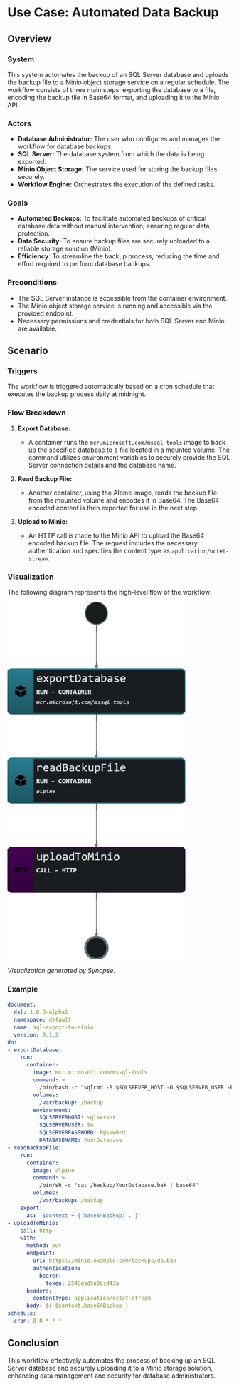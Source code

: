 # Use Case: Automated Data Backup

## Overview

### System

This system automates the backup of an SQL Server database and uploads the backup file to a Minio object storage service on a regular schedule. The workflow consists of three main steps: exporting the database to a file, encoding the backup file in Base64 format, and uploading it to the Minio API.

### Actors

- **Database Administrator:** The user who configures and manages the workflow for database backups.
- **SQL Server:** The database system from which the data is being exported.
- **Minio Object Storage:** The service used for storing the backup files securely.
- **Workflow Engine:** Orchestrates the execution of the defined tasks.

### Goals

- **Automated Backups:** To facilitate automated backups of critical database data without manual intervention, ensuring regular data protection.
- **Data Security:** To ensure backup files are securely uploaded to a reliable storage solution (Minio).
- **Efficiency:** To streamline the backup process, reducing the time and effort required to perform database backups.

### Preconditions

- The SQL Server instance is accessible from the container environment.
- The Minio object storage service is running and accessible via the provided endpoint.
- Necessary permissions and credentials for both SQL Server and Minio are available.

## Scenario

### Triggers

The workflow is triggered automatically based on a cron schedule that executes the backup process daily at midnight.

### Flow Breakdown

1. **Export Database:**
   - A container runs the `mcr.microsoft.com/mssql-tools` image to back up the specified database to a file located in a mounted volume. The command utilizes environment variables to securely provide the SQL Server connection details and the database name.

2. **Read Backup File:**
   - Another container, using the Alpine image, reads the backup file from the mounted volume and encodes it in Base64. The Base64 encoded content is then exported for use in the next step.

3. **Upload to Minio:**
   - An HTTP call is made to the Minio API to upload the Base64 encoded backup file. The request includes the necessary authentication and specifies the content type as `application/octet-stream`.

### Visualization

The following diagram represents the high-level flow of the workflow:

![automated-data-backup-diagram](diagram.png)

*Visualization generated by Synapse.*

### Example

```yaml
document:
  dsl: 1.0.0-alpha1
  namespace: default
  name: sql-export-to-minio
  version: 0.1.2
do:
- exportDatabase:
    run:
      container:
        image: mcr.microsoft.com/mssql-tools
        command: >
          /bin/bash -c "sqlcmd -S $SQLSERVER_HOST -U $SQLSERVER_USER -P '$SQLSERVER_PASSWORD'  -Q 'BACKUP DATABASE [$DATABASE_NAME] TO DISK = N\'/var/backup/db.bak\''  && echo 'Database backup completed'"
        volumes:
          /var/backup: /backup
        environment:
          SQLSERVERHOST: sqlserver
          SQLSERVERUSER: SA
          SQLSERVERPASSWORD: P@ssw0rd
          DATABASENAME: YourDatabase
- readBackupFile:
    run:
      container:
        image: alpine
        command: >
          /bin/sh -c "cat /backup/YourDatabase.bak | base64"
        volumes:
          /var/backup: /backup
    export:
      as: '$context + { base64Backup: . }'
- uploadToMinio:
    call: http
    with:
      method: put
      endpoint:
        uri: https://minio.example.com/backups/db.bak
        authentication:
          bearer:
            token: 2548qsd5a8qsd43a
      headers:
        contentType: application/octet-stream
      body: ${ $context.base64Backup }
schedule:
  cron: 0 0 * * *
```

## Conclusion

This workflow effectively automates the process of backing up an SQL Server database and securely uploading it to a Minio storage solution, enhancing data management and security for database administrators.